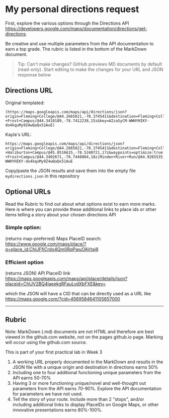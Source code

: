 # My personal directions request

First, explore the various options through the Directions API https://developers.google.com/maps/documentation/directions/get-directions. 

Be creative and use multiple parameters from the API documentation to earn a top grade. The rubric is listed in the bottom of the MarkDown document. 

> Tip: Can't make changes? GitHub previews MD documents by default (read-only). Start editing to make the changes for your URL and JSON response below

## Directions URL

Original templated:
```
(https://maps.googleapis.com/maps/api/directions/json?origin=Fleming+College/@44.2665621,-78.3745411&destination=Fleming+College+-+Frost+Campus/@44.3410189,-78.7412238,15z&key=AIzaSyCM-WWHYHIKY-do4kquMy9Z4wQaQx51AuE)
```

Kayla's URL:
```
https://maps.googleapis.com/maps/api/directions/json?origin=Fleming+College/@44.2665621,-78.3745411&destination=Fleming+College+-+Haliburton+Campus/@45.0516615,-78.5240721,17z&waypoints=optimize:true|Peterborough+Square/@44.3039465,-78.3215259,17z|Fleming+College+-+Frost+Campus/@44.3402671,-78.7440804,18z|Minden+River+Run/@44.9265535,-78.7588026,12.25z&key=AIzaSyCM-WWHYHIKY-do4kquMy9Z4wQaQx51AuE
```
Copy/paste the JSON results and save them into the empty file ```mydirections.json``` in this repository

## Optional URLs

Read the Rubric to find out about what options exist to earn more marks. Here is where you can provide these additional links to place ids or other items telling a story about your chosen directions API

### Simple option:

(returns map-preferred) Maps PlaceID search: https://www.google.com/maps/place/?q=place_id:ChIJFfiCrdo4Qm0RqPwuOAVtaj8
### Efficient option

(returns JSON) API PlaceID link https://maps.googleapis.com/maps/api/place/details/json?placeid=ChIJV2BQ4laeekgRFauLvdXbFXE&key=<INSERTKEY>

  which the JSON will have a CID that can be directly used as a URL like https://maps.google.com/?cid=4569584641105657000


____
## Rubric

Note: MarkDown (.md) documents are not HTML and therefore are best viewed in the github.com website, not on the pages github.io page. Marking will occur using the github.com source. 

This is part of your first practical lab in Week 3 

1. A working URL properly documented in the MarkDown and results in the JSON file with a unique origin and destination in directions earns 50%
2. Including one to four additional functioning unique parameters from the API earns 50-70%
3. Having 3 or more functioning unique/novel and well-thought out parameters from the API earns 70-90%. Explore the API documentation for parameters we have not used.
4. Tell the story of your route. Include more than 2 "stops", and/or including additional links to display PlaceIDs on Google Maps, or other innovative presentations earns 80%-100%. 
